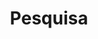 ---
title: "Pesquisa"
layout: "search"
url: "/pesquisa"
summary: "pesquisa"
placeholder: "Insira conteúdo a ser pesquisado"
---